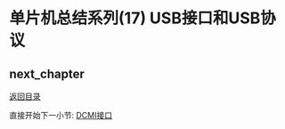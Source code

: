 # 单片机总结系列(17) USB接口和USB协议

## next_chapter

[返回目录](./../README.md)

直接开始下一小节: [DCMI接口](./ch18.dcmi_interface.md)
